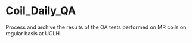 # Coil_Daily_QA
Process and archive the results of the QA tests performed on MR coils on regular basis at UCLH.
